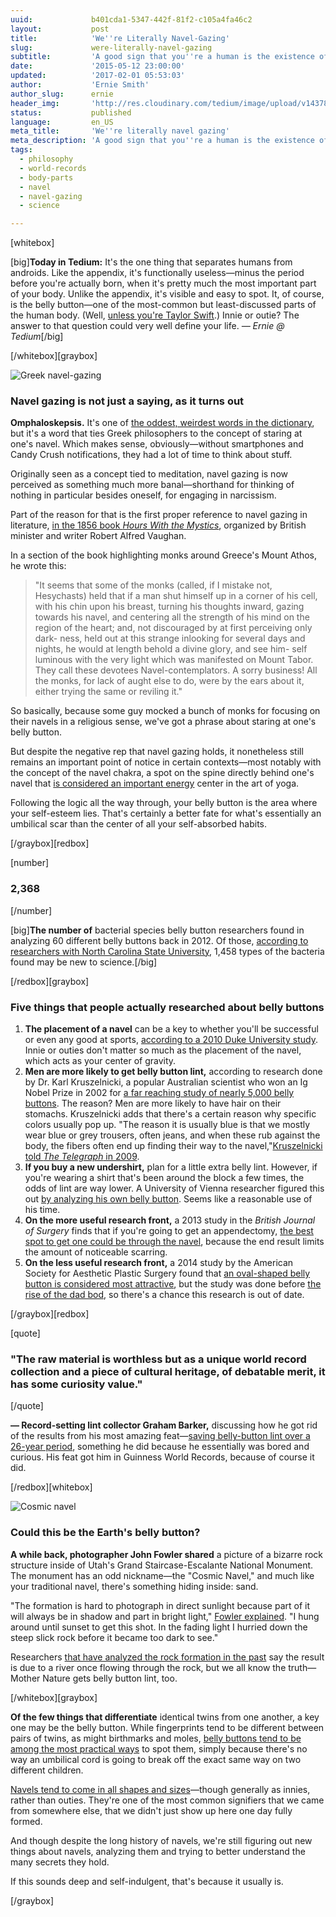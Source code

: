```yaml
---
uuid:             b401cda1-5347-442f-81f2-c105a4fa46c2
layout:           post
title:            'We''re Literally Navel-Gazing'
slug:             were-literally-navel-gazing
subtitle:         'A good sign that you''re a human is the existence of a belly button. Everyone has one, and everyone participates in acts of navel gazing sometimes.'
date:             '2015-05-12 23:00:00'
updated:          '2017-02-01 05:53:03'
author:           'Ernie Smith'
author_slug:      ernie
header_img:       'http://res.cloudinary.com/tedium/image/upload/v1437848205/bj9qq9lqpftzifaqrjt9'
status:           published
language:         en_US
meta_title:       'We''re literally navel gazing'
meta_description: 'A good sign that you''re a human is the existence of a belly button. Everyone has one, and everyone participates in acts of navel gazing sometimes.'
tags:
  - philosophy
  - world-records
  - body-parts
  - navel
  - navel-gazing
  - science

---
```


[whitebox]

[big]**Today in Tedium:** It's the one thing that separates humans from androids. Like the appendix, it's functionally useless—minus the period before you're actually born, when it's pretty much the most important part of your body. Unlike the appendix, it's visible and easy to spot. It, of course, is the belly button—one of the most-common but least-discussed parts of the human body. (Well, [unless you're Taylor Swift](http://nymag.com/thecut/2014/07/theres-no-proof-taylor-swift-has-a-belly-button.html).) Innie or outie? The answer to that question could very well define your life. _— Ernie @ Tedium_[/big]

[/whitebox][graybox]

![Greek navel-gazing](http://res.cloudinary.com/tedium/image/upload/v1437847927/sc2qh5jvg4qaoitg0pnt.jpg)

### Navel gazing is not just a saying, as it turns out

**Omphaloskepsis.** It's one of [the oddest, weirdest words in the dictionary](http://www.merriam-webster.com/dictionary/omphaloskepsis), but it's a word that ties Greek philosophers to the concept of staring at one's navel. Which makes sense, obviously—without smartphones and Candy Crush notifications, they had a lot of time to think about stuff.

Originally seen as a concept tied to meditation, navel gazing is now perceived as something much more banal—shorthand for thinking of nothing in particular besides oneself, for engaging in narcissism.

Part of the reason for that is the first proper reference to navel gazing in literature, [in the 1856 book _Hours With the Mystics_](https://archive.org/details/hourswithmystics00vaugiala), organized by British minister and writer Robert Alfred Vaughan.

In a section of the book highlighting monks around Greece's Mount Athos, he wrote this:

> "It seems that some of the monks (called, if I mistake not, Hesychasts) held that if a man shut himself up in a corner of his cell, with his chin upon his breast, turning his thoughts inward, gazing towards his navel, and centering all the strength of his mind on the region of the heart; and, not discouraged by at first perceiving only dark- ness, held out at this strange inlooking for several days and nights, he would at length behold a divine glory, and see him- self luminous with the very light which was manifested on Mount Tabor. They call these devotees Navel-contemplators. A sorry business! All the monks, for lack of aught else to do, were by the ears about it, either trying the same or reviling it."

So basically, because some guy mocked a bunch of monks for focusing on their navels in a religious sense, we've got a phrase about staring at one's belly button.

But despite the negative rep that navel gazing holds, it nonetheless still remains an important point of notice in certain contexts—most notably with the concept of the navel chakra, a spot on the spine directly behind one's navel that [is considered an important energy](http://www.yogajournal.com/yoga-101/intro-navel-chakra-manipura/) center in the art of yoga.

Following the logic all the way through, your belly button is the area where your self-esteem lies. That's certainly a better fate for what's essentially an umbilical scar than the center of all your self-absorbed habits.

[/graybox][redbox]

[number]
### 2,368
[/number]

[big]**The number of** bacterial species belly button researchers found in analyzing 60 different belly buttons back in 2012. Of those, [according to researchers with North Carolina State University](http://news.nationalgeographic.com/news/2012/11/121114-belly-button-bacteria-science-health-dunn/), 1,458 types of the bacteria found may be new to science.[/big]

[/redbox][graybox]

### Five things that people actually researched about belly buttons

1. **The placement of a navel** can be a key to whether you'll be successful or even any good at sports, [according to a 2010 Duke University study](http://news.discovery.com/human/genetics/belly-buttons-sports-athletes.htm). Innie or outies don't matter so much as the placement of the navel, which acts as your center of gravity.
2. **Men are more likely to get belly button lint,** according to research done by Dr. Karl Kruszelnicki, a popular Australian scientist who won an Ig Nobel Prize in 2002 for [a far reaching study of nearly 5,000 belly buttons](http://www.abc.net.au/science/k2/lint/). The reason? Men are more likely to have hair on their stomachs. Kruszelnicki adds that there's a certain reason why specific colors usually pop up. "The reason it is usually blue is that we mostly wear blue or grey trousers, often jeans, and when these rub against the body, the fibers often end up finding their way to the navel,"[Kruszelnicki told _The Telegraph_ in 2009](http://www.telegraph.co.uk/news/newstopics/howaboutthat/4883791/Revealed-The-secrets-of-belly-button-fluff.html).
3. **If you buy a new undershirt,** plan for a little extra belly lint. However, if you're wearing a shirt that's been around the block a few times, the odds of lint are way lower. A University of Vienna researcher figured this out [by analyzing his own belly button](http://www.newscientist.com/article/dn16877-scientist-spends-four-years-studying-navel-fluff.html#.VVKg82TBzGd). Seems like a reasonable use of his time.
4. **On the more useful research front,** a 2013 study in the _British Journal of Surgery_ finds that if you're going to get an appendectomy, [the best spot to get one could be through the navel](http://www.medscape.com/viewarticle/782349), because the end result limits the amount of noticeable scarring.
5. **On the less useful research front,** a 2014 study by the American Society for Aesthetic Plastic Surgery found that [an oval-shaped belly button is considered most attractive](http://www.medicaldaily.com/belly-button-makeovers-offer-perfect-navel-oval-shaped-belly-buttons-are-prettiest-299888), but the study was done before [the rise of the dad bod](https://digiday.com/brands/millennial-behind-term-dad-bod/), so there's a chance this research is out of date.

[/graybox][redbox]

[quote]
### "The raw material is worthless but as a unique world record collection and a piece of cultural heritage, of debatable merit, it has some curiosity value."
[/quote]

**— Record-setting lint collector Graham Barker,** discussing how he got rid of the results from his most amazing feat—[saving belly-button lint over a 26-year period](http://www.dailymail.co.uk/news/article-1323303/Librarian-enters-Guinness-World-Records-collecting-belly-button-fluff.html#ixzz13JpfxEGz), something he did because he essentially was bored and curious. His feat got him in Guinness World Records, because of course it did.

[/redbox][whitebox]

![Cosmic navel](http://res.cloudinary.com/tedium/image/upload/v1437847951/gwedl7qbsmjeqsdjlzb4.jpg)

### Could this be the Earth's belly button?

**A while back, photographer John Fowler shared** a picture of a bizarre rock structure inside of Utah's Grand Staircase-Escalante National Monument. The monument has an odd nickname—the "Cosmic Navel," and much like your traditional navel, there's something hiding inside: sand.

"The formation is hard to photograph in direct sunlight because part of it will always be in shadow and part in bright light," [Fowler explained](https://www.flickr.com/photos/snowpeak/17174746499/in/photolist-saF4LX-ssQUwQ-st67in-sekmhp-ag6rQQ). "I hung around until sunset to get this shot. In the fading light I hurried down the steep slick rock before it became too dark to see."

Researchers [that have analyzed the rock formation in the past](http://www.smithsonianmag.com/science-nature/how-giant-cosmic-navel-formed-utah-180955188/?no-ist) say the result is due to a river once flowing through the rock, but we all know the truth—Mother Nature gets belly button lint, too.

[/whitebox][graybox]

**Of the few things that differentiate** identical twins from one another, a key one may be the belly button. While fingerprints tend to be different between pairs of twins, as might birthmarks and moles, [belly buttons tend to be among the most practical ways](http://blogs.babiesonline.com/twins/identical-twins-how-can-you-tell-them-apart/) to spot them, simply because there's no way an umbilical cord is going to break off the exact same way on two different children.

[Navels tend to come in all shapes and sizes](http://bodyodd.nbcnews.com/_news/2011/05/13/6640270-what-makes-an-innie-an-innie-and-more-belly-button-mysteries)—though generally as innies, rather than outies. They're one of the most common signifiers that we came from somewhere else, that we didn't just show up here one day fully formed.

And though despite the long history of navels, we're still figuring out new things about navels, analyzing them and trying to better understand the many secrets they hold.

If this sounds deep and self-indulgent, that's because it usually is.

[/graybox]
